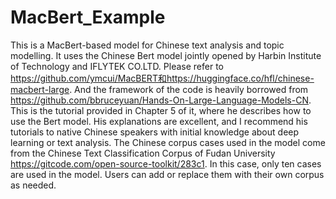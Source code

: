 # MacBert_Example
This is a MacBert-based model for Chinese text analysis and topic modelling. It uses the Chinese Bert model jointly opened by Harbin Institute of Technology and IFLYTEK CO.LTD. Please refer to https://github.com/ymcui/MacBERT和https://huggingface.co/hfl/chinese-macbert-large. 
And the framework of the code is heavily borrowed from https://github.com/bbruceyuan/Hands-On-Large-Language-Models-CN. This is the tutorial provided in Chapter 5 of it, where he describes how to use the Bert model. His explanations are excellent, and I recommend his tutorials to native Chinese speakers with initial knowledge about deep learning or text analysis.
The Chinese corpus cases used in the model come from the Chinese Text Classification Corpus of Fudan University https://gitcode.com/open-source-toolkit/283c1. In this case, only ten cases are used in the model. Users can add or replace them with their own corpus as needed.
